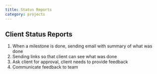 ```yaml
---
title: Status Reports
category: projects
---
```


##  Client Status Reports

1. When a milestone is done, sending email with summary of what was done
2. Sending links so that client can see what was done
3. Ask client for approval, client needs to provide feedback
4. Communicate feedback to team